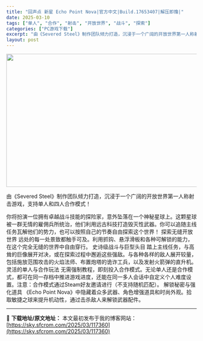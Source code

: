 ```yaml
---
title: "回声点 新星 Echo Point Nova|官方中文|Build.17653407|解压即撸|"
date: 2025-03-10
tags: ["单人", "合作", "射击", "开放世界", "战斗", "探索"]
categories: ["PC游戏下载"]
excerpt: "由《Severed Steel》制作团队倾力打造，沉浸于一个广阔的开放世界第一人称射击游戏，支持单人和四人合作模式！ 你将扮演一位拥有卓越战斗技能的探险家，意外坠落在一个神秘星球上。这颗星球被一群无情的雇佣兵所统治，他们利用远古科技打造毁灭性武器。你可以追随主线任务瓦解他们的势力，也可以按照自己的节&hellip;"
layout: post
---
```


<img class="aligncenter size-full wp-image-117339" src="https://sky.sfcrom.com/wp-content/uploads/2025/03/2025031009111321.webp" alt="" width="616" height="353" />

由《Severed Steel》制作团队倾力打造，沉浸于一个广阔的开放世界第一人称射击游戏，支持单人和四人合作模式！

你将扮演一位拥有卓越战斗技能的探险家，意外坠落在一个神秘星球上。这颗星球被一群无情的雇佣兵所统治，他们利用远古科技打造毁灭性武器。你可以追随主线任务瓦解他们的势力，也可以按照自己的节奏自由探索这个世界！
探索无缝开放世界
远处的每一处景致都触手可及。利用抓钩、悬浮滑板和各种可解锁的能力，在这个完全无缝的世界中自由穿行。
史诗级战斗与巨型头目
踏上主线任务，与高耸的巨像展开对决，或在探索过程中邂逅这些强敌。与各种各样的敌人展开较量，包括施放范围攻击的火焰法师、布置炮塔的诡诈工兵，以及发射火箭弹的直升机。
灵活的单人与合作玩法
无需强制教程，即刻投入合作模式。无论单人还是合作模式，都可在同一存档中推进游戏进度，还能在同一多人会话中自定义个人难度设置。注意：合作模式通过Steam好友邀请进行（不支持随机匹配）。
解锁秘密与强化道具
《Echo Point Nova》中隐藏着众多武器、角色增强道具和时尚外观。拾取敏捷之球来提升机动性，通过击杀敌人来解锁武器配件。

---
📖 **下载地址/原文地址：** 本文最初发布于我的博客网站：[https://sky.sfcrom.com/2025/03/117360](https://sky.sfcrom.com/2025/03/117360)
